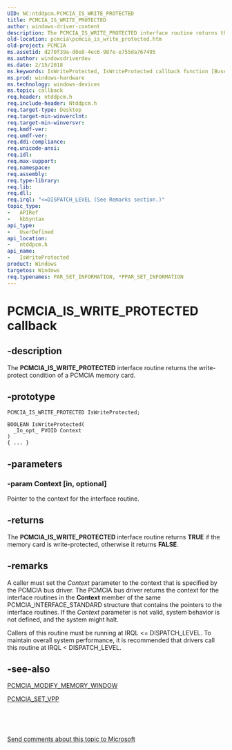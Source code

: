 ```yaml
---
UID: NC:ntddpcm.PCMCIA_IS_WRITE_PROTECTED
title: PCMCIA_IS_WRITE_PROTECTED
author: windows-driver-content
description: The PCMCIA_IS_WRITE_PROTECTED interface routine returns the write-protect condition of a PCMCIA memory card.
old-location: pcmcia\pcmcia_is_write_protected.htm
old-project: PCMCIA
ms.assetid: d270f39a-d8e8-4ec6-987e-e755da767495
ms.author: windowsdriverdev
ms.date: 2/15/2018
ms.keywords: IsWriteProtected, IsWriteProtected callback function [Buses], PCMCIA.pcmcia_is_write_protected, PCMCIA_IS_WRITE_PROTECTED, memcdref_e7dab6ad-c94a-42c9-a969-f102c58e4d3c.xml, ntddpcm/IsWriteProtected
ms.prod: windows-hardware
ms.technology: windows-devices
ms.topic: callback
req.header: ntddpcm.h
req.include-header: Ntddpcm.h
req.target-type: Desktop
req.target-min-winverclnt: 
req.target-min-winversvr: 
req.kmdf-ver: 
req.umdf-ver: 
req.ddi-compliance: 
req.unicode-ansi: 
req.idl: 
req.max-support: 
req.namespace: 
req.assembly: 
req.type-library: 
req.lib: 
req.dll: 
req.irql: "<=DISPATCH_LEVEL (See Remarks section.)"
topic_type:
-	APIRef
-	kbSyntax
api_type:
-	UserDefined
api_location:
-	ntddpcm.h
api_name:
-	IsWriteProtected
product: Windows
targetos: Windows
req.typenames: PAR_SET_INFORMATION, *PPAR_SET_INFORMATION
---
```


# PCMCIA_IS_WRITE_PROTECTED callback


## -description


The <b>PCMCIA_IS_WRITE_PROTECTED</b> interface routine returns the write-protect condition of a PCMCIA memory card.


## -prototype


````
PCMCIA_IS_WRITE_PROTECTED IsWriteProtected;

BOOLEAN IsWriteProtected(
  _In_opt_ PVOID Context
)
{ ... }
````


## -parameters




### -param Context [in, optional]

Pointer to the context for the interface routine.


## -returns



The <b>PCMCIA_IS_WRITE_PROTECTED </b>interface routine returns <b>TRUE</b> if the memory card is write-protected, otherwise it returns <b>FALSE</b>.




## -remarks



A caller must set the <i>Context</i> parameter to the context that is specified by the PCMCIA bus driver. The PCMCIA bus driver returns the context for the interface routines in the <b>Context</b> member of the same PCMCIA_INTERFACE_STANDARD structure that contains the pointers to the interface routines. If the <i>Context</i> parameter is not valid, system behavior is not defined, and the system might halt.

Callers of this routine must be running at IRQL &lt;= DISPATCH_LEVEL. To maintain overall system performance, it is recommended that drivers call this routine at IRQL &lt; DISPATCH_LEVEL.




## -see-also

<a href="https://msdn.microsoft.com/library/windows/hardware/ff537610">PCMCIA_MODIFY_MEMORY_WINDOW</a>



<a href="https://msdn.microsoft.com/library/windows/hardware/ff537611">PCMCIA_SET_VPP</a>



 

 

<a href="mailto:wsddocfb@microsoft.com?subject=Documentation%20feedback [PCMCIA\buses]:%20PCMCIA_IS_WRITE_PROTECTED callback function%20 RELEASE:%20(2/15/2018)&amp;body=%0A%0APRIVACY STATEMENT%0A%0AWe use your feedback to improve the documentation. We don't use your email address for any other purpose, and we'll remove your email address from our system after the issue that you're reporting is fixed. While we're working to fix this issue, we might send you an email message to ask for more info. Later, we might also send you an email message to let you know that we've addressed your feedback.%0A%0AFor more info about Microsoft's privacy policy, see http://privacy.microsoft.com/en-us/default.aspx." title="Send comments about this topic to Microsoft">Send comments about this topic to Microsoft</a>

